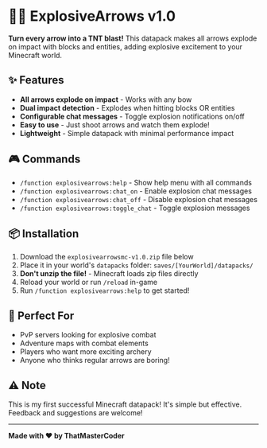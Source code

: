 # 🏹💥 ExplosiveArrows v1.0

**Turn every arrow into a TNT blast!** This datapack makes all arrows explode on impact with blocks and entities, adding explosive excitement to your Minecraft world.

## ✨ Features
- **All arrows explode on impact** - Works with any bow
- **Dual impact detection** - Explodes when hitting blocks OR entities
- **Configurable chat messages** - Toggle explosion notifications on/off
- **Easy to use** - Just shoot arrows and watch them explode!
- **Lightweight** - Simple datapack with minimal performance impact

## 🎮 Commands
- `/function explosivearrows:help` - Show help menu with all commands
- `/function explosivearrows:chat_on` - Enable explosion chat messages
- `/function explosivearrows:chat_off` - Disable explosion chat messages  
- `/function explosivearrows:toggle_chat` - Toggle explosion messages

## 📦 Installation
1. Download the `explosivearrowsmc-v1.0.zip` file below
2. Place it in your world's `datapacks` folder: `saves/[YourWorld]/datapacks/`
3. **Don't unzip the file!** - Minecraft loads zip files directly
4. Reload your world or run `/reload` in-game
5. Run `/function explosivearrows:help` to get started!

## 🎯 Perfect For
- PvP servers looking for explosive combat
- Adventure maps with combat elements
- Players who want more exciting archery
- Anyone who thinks regular arrows are boring!

## ⚠️ Note
This is my first successful Minecraft datapack! It's simple but effective. Feedback and suggestions are welcome!

---
**Made with ❤️ by ThatMasterCoder**
